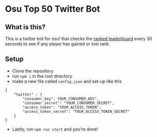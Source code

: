 # Osu Top 50 Twitter Bot

## What is this?
This is a twitter bot for osu! that checks the [ranked leaderboard](https://osu.ppy.sh/rankings/osu/performance) every 30 seconds to see if any player has gained or lost rank.

## Setup
- Clone the repository
- run `npm i` in the root directory
- make a new file called `config.json` and set-up like this
```
{
    "twitter" : {
        "consumer_key": YOUR_CONSUMER_KEY",
        "consumer_secret": "YOUR_CONSUMER_SECRET",
        "access_token": "YOUR_ACCESS_TOKEN",
        "access_token_secret": "YOUR_ACCESS_TOKEN_SECRET"
    }
}
```
- Lastly, run `npm run start` and you're done!